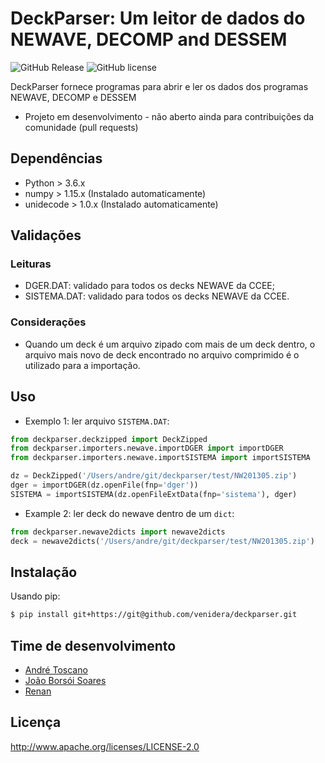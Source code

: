 DeckParser: Um leitor de dados do NEWAVE, DECOMP and DESSEM
=============================================

![GitHub Release](https://img.shields.io/badge/release-v0.0.1-blue.svg)
![GitHub license](https://img.shields.io/badge/license-Apachev2-yellow.svg)

DeckParser fornece programas para abrir e ler os dados dos programas NEWAVE, DECOMP e DESSEM

* Projeto em desenvolvimento - não aberto ainda para contribuições da comunidade (pull requests)

## Dependências

* Python > 3.6.x
* numpy > 1.15.x (Instalado automaticamente)
* unidecode > 1.0.x (Instalado automaticamente)

## Validações

### Leituras

* DGER.DAT: validado para todos os decks NEWAVE da CCEE;
* SISTEMA.DAT: validado para todos os decks NEWAVE da CCEE.

### Considerações

* Quando um deck é um arquivo zipado com mais de um deck dentro, o arquivo mais novo de deck encontrado no arquivo comprimido é o utilizado para a importação.

## Uso

* Exemplo 1: ler arquivo `SISTEMA.DAT`:

```python
from deckparser.deckzipped import DeckZipped
from deckparser.importers.newave.importDGER import importDGER
from deckparser.importers.newave.importSISTEMA import importSISTEMA

dz = DeckZipped('/Users/andre/git/deckparser/test/NW201305.zip')
dger = importDGER(dz.openFile(fnp='dger'))
SISTEMA = importSISTEMA(dz.openFileExtData(fnp='sistema'), dger)
```

* Example 2: ler deck do newave dentro de um `dict`:

```python
from deckparser.newave2dicts import newave2dicts
deck = newave2dicts('/Users/andre/git/deckparser/test/NW201305.zip')
```

## Instalação

Usando pip:

```bash
$ pip install git+https://git@github.com/venidera/deckparser.git
```

## Time de desenvolvimento

* [André Toscano](https://github.com/aemitos)
* [João Borsói Soares](https://github.com/joaoborsoi)
* [Renan]()

## Licença

http://www.apache.org/licenses/LICENSE-2.0
